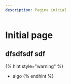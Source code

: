 ```yaml
---
description: Pagina inicial
---
```


# Initial page

## dfsdfsdf   **sdf**

{% hint style="warning" %}
* algo
{% endhint %}

